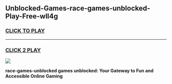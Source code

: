 
## Unblocked-Games-race-games-unblocked-Play-Free-wll4g
<h3>
<a href="https://premium76.site?title=race-games-unblocked&ref=23A">CLICK TO PLAY</a></h3>
<hr>

<h3>
<a href="https://premium76.site?title=race-games-unblocked&ref=23A">CLICK 2 PLAY</a>
  
</h3>

<a href="https://premium76.site?title=race-games-unblocked&ref=23A"><img src="https://clearcache.store/games.png"></a>


**race-games-unblocked games unblocked: Your Gateway to Fun and Accessible Online Gaming**
